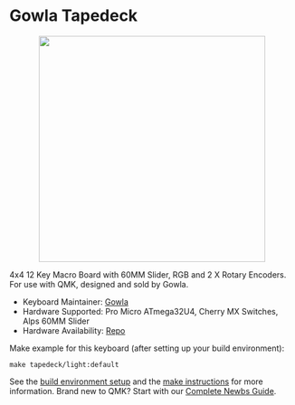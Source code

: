 # Gowla Tapedeck

<p align="center">
  <img src="https://github.com/SamGowland/Gowla-Macro-Board/blob/master/Images/purple.PNG" height="400">
</p>

4x4 12 Key Macro Board with 60MM Slider, RGB and 2 X Rotary Encoders. For use with QMK, designed and sold by Gowla.

* Keyboard Maintainer: [Gowla](https://github.com/SamGowland/)
* Hardware Supported: Pro Micro ATmega32U4, Cherry MX Switches, Alps 60MM Slider
* Hardware Availability: [Repo](https://github.com/SamGowland/Gowla-Macro-Boards)

Make example for this keyboard (after setting up your build environment):

    make tapedeck/light:default

See the [build environment setup](https://docs.qmk.fm/#/getting_started_build_tools) and the [make instructions](https://docs.qmk.fm/#/getting_started_make_guide) for more information. Brand new to QMK? Start with our [Complete Newbs Guide](https://docs.qmk.fm/#/newbs).
